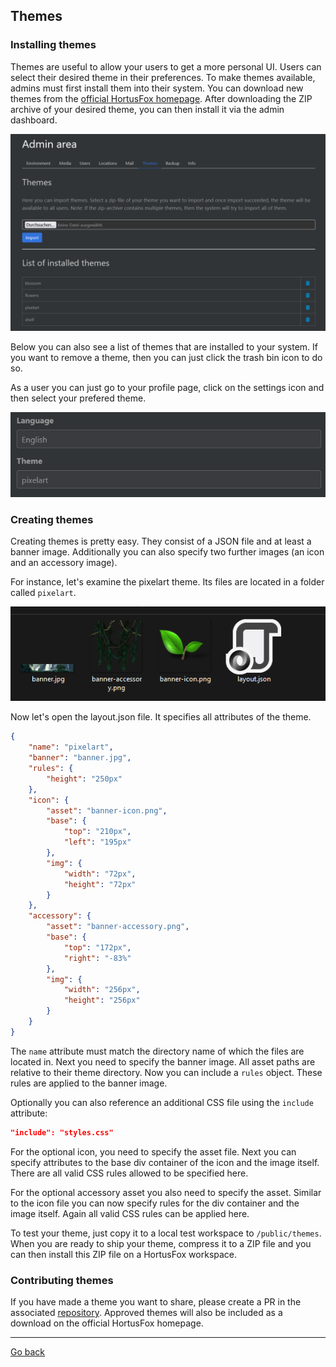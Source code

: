 ## Themes

### Installing themes

Themes are useful to allow your users to get a more personal UI. Users can select their desired theme in their preferences. To make
themes available, admins must first install them into their system. You can download new themes from the <a href="https://www.hortusfox.com/themes">official HortusFox homepage</a>. After downloading the ZIP archive of your desired theme, you can then install it via the admin dashboard.

<img src="gfx/Screenshot 2024-03-10 123928.png" alt="screenshot"/>

Below you can also see a list of themes that are installed to your system. If you want to remove a theme, then you can just click the trash bin icon to do so.

As a user you can just go to your profile page, click on the settings icon and then select your prefered theme.

<img src="gfx/Screenshot 2024-03-10 124210.png" alt="screenshot"/>

### Creating themes

Creating themes is pretty easy. They consist of a JSON file and at least a banner image. Additionally you can also specify two further images (an icon and an accessory image). 

For instance, let's examine the pixelart theme. Its files are located in a folder called `pixelart`.

<img src="gfx/Screenshot 2024-03-10 124518.png" alt="screenshot"/>

Now let's open the layout.json file. It specifies all attributes of the theme.

```json
{
	"name": "pixelart",
	"banner": "banner.jpg",
	"rules": {
		"height": "250px"
	},
	"icon": {
		"asset": "banner-icon.png",
		"base": {
			"top": "210px",
			"left": "195px"
		},
		"img": {
			"width": "72px",
			"height": "72px"
		}
	},
	"accessory": {
		"asset": "banner-accessory.png",
		"base": {
			"top": "172px",
			"right": "-83%"
		},
		"img": {
			"width": "256px",
			"height": "256px"
		}
	}
}
```

The `name` attribute must match the directory name of which the files are located in. Next you need to specify the banner image. All asset paths are relative to their theme directory. Now you can include a `rules` object. These rules are applied to the banner image. 

Optionally you can also reference an additional CSS file using the `include` attribute:

```json
"include": "styles.css"
```

For the optional icon, you need to specify the asset file. Next you can specify attributes to the base div container of the icon and the image itself. There are all valid CSS rules allowed to be specified here.

For the optional accessory asset you also need to specify the asset. Similar to the icon file you can now specify rules for the div container and the image itself. Again all valid CSS rules can be applied here.

To test your theme, just copy it to a local test workspace to `/public/themes`. When you are ready to ship your theme, compress it to a ZIP file and you can then
install this ZIP file on a HortusFox workspace.

### Contributing themes

If you have made a theme you want to share, please create a PR in the associated <a href="https://github.com/danielbrendel/hortusfox-themes">repository</a>. Approved themes will also be included as a download on the official HortusFox homepage.

<p><hr/></p>

[Go back](index.md)